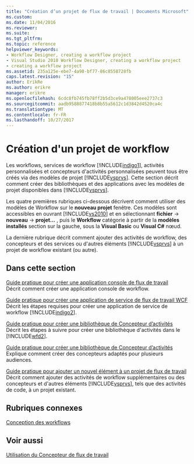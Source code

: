 ```yaml
---
title: "Création d’un projet de flux de travail | Documents Microsoft"
ms.custom: 
ms.date: 11/04/2016
ms.reviewer: 
ms.suite: 
ms.tgt_pltfrm: 
ms.topic: reference
helpviewer_keywords:
- Workflow Designer, creating a workflow project
- Visual Studio 2010 Workflow Designer, creating a workflow project
- creating a workflow project
ms.assetid: 235a125e-ebe7-4a98-bf77-86c8558728fb
caps.latest.revision: "15"
author: ErikRe
ms.author: erikre
manager: erikre
ms.openlocfilehash: 6cdc8fb745fb78ff2b5d3ce9a478005eee2737c3
ms.sourcegitcommit: aadb9588877418b8b55a5612c1d3842d4520ca4c
ms.translationtype: MT
ms.contentlocale: fr-FR
ms.lasthandoff: 10/27/2017
---
```

# <a name="creating-a-workflow-project"></a>Création d'un projet de workflow
Les workflows, services de workflow [!INCLUDE[indigo1](../workflow-designer/includes/indigo1_md.md)], activités personnalisées et concepteurs d'activités personnalisées peuvent tous être créés via des modèles de projet [!INCLUDE[vsprvs](../code-quality/includes/vsprvs_md.md)]. Cette section décrit comment créer des bibliothèques et des applications avec les modèles de projet disponibles dans [!INCLUDE[vsprvs](../code-quality/includes/vsprvs_md.md)].  
  
 Les quatre premières rubriques ci-dessous décrivent comment utiliser des modèles de Workflow sur le **nouveau projet** fenêtre. Ces modèles sont accessibles en ouvrant [!INCLUDE[vs2010](../misc/includes/vs2010_md.md)] et en sélectionnant **fichier** -> **nouveau** -> **projet...** , puis le **Workflow** catégorie à partir de la **modèles installés** section sur la gauche, sous la **Visual Basic** ou **Visual C#** nœud.  
  
 La dernière rubrique décrit comment ajouter des activités de workflow, des concepteurs et des services ou d'autres éléments [!INCLUDE[vsprvs](../code-quality/includes/vsprvs_md.md)] à un projet de workflow existant (ou autre).  
  
## <a name="in-this-section"></a>Dans cette section  
 [Guide pratique pour créer une application console de flux de travail](../workflow-designer/how-to-create-a-workflow-console-application.md)  
 Décrit comment créer une application console de workflow.  
  
 [Guide pratique pour créer une application de service de flux de travail WCF](../workflow-designer/how-to-create-a-wcf-workflow-service-application.md)  
 Décrit les étapes requises pour créer une application de service de workflow [!INCLUDE[indigo2](../workflow-designer/includes/indigo2_md.md)].  
  
 [Guide pratique pour créer une bibliothèque de Concepteur d’activités](../workflow-designer/how-to-create-an-activity-library.md)  
 Décrit les étapes à suivre pour créer une bibliothèque d'activités dans le [!INCLUDE[wfd2](../workflow-designer/includes/wfd2_md.md)].  
  
 [Guide pratique pour créer une bibliothèque de Concepteur d’activités](../workflow-designer/how-to-create-an-activity-designer-library.md)  
 Explique comment créer des concepteurs adaptés pour plusieurs audiences.  
  
 [Guide pratique pour ajouter un nouvel élément à un projet de flux de travail](../workflow-designer/how-to-add-a-new-item-to-a-workflow-project.md)  
 Décrit comment ajouter des activités de workflow supplémentaires ou des concepteurs et d'autres éléments [!INCLUDE[vsprvs](../code-quality/includes/vsprvs_md.md)], tels que des activités de code, à un projet existant.  
  
## <a name="related-sections"></a>Rubriques connexes  
 [Conception des workflows](/dotnet/framework/windows-workflow-foundation/designing-workflows)  
  
## <a name="see-also"></a>Voir aussi  
 [Utilisation du Concepteur de flux de travail](../workflow-designer/using-the-workflow-designer.md)